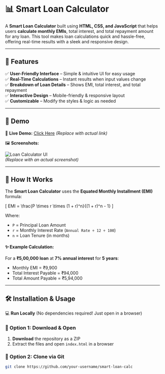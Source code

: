 # 📊 Smart Loan Calculator

A **Smart Loan Calculator** built using **HTML, CSS, and JavaScript** that helps users **calculate monthly EMIs**, total interest, and total repayment amount for any loan. This tool makes loan calculations quick and hassle-free, offering real-time results with a sleek and responsive design.

---

## 🚀 Features  

✅ **User-Friendly Interface** – Simple & intuitive UI for easy usage  
✅ **Real-Time Calculations** – Instant results when input values change  
✅ **Breakdown of Loan Details** – Shows EMI, total interest, and total repayment  
✅ **Interactive Design** – Mobile-friendly & responsive layout  
✅ **Customizable** – Modify the styles & logic as needed  

---

## 🎥 Demo  

🔗 **Live Demo:** [Click Here](https://your-live-demo-link.com) _(Replace with actual link)_  

🖼 **Screenshots:**  

![Loan Calculator UI](https://your-image-link.com)  
_(Replace with an actual screenshot)_

---

## 📜 How It Works  

The **Smart Loan Calculator** uses the **Equated Monthly Installment (EMI)** formula:  

\[
EMI = \frac{P \times r \times (1 + r)^n}{(1 + r)^n - 1}
\]

Where:  
- `P` = Principal Loan Amount  
- `r` = Monthly Interest Rate (`Annual Rate ÷ 12 ÷ 100`)  
- `n` = Loan Tenure (in months)  

#### ✨ Example Calculation:  
For a **₹5,00,000 loan** at **7% annual interest** for **5 years**:  
- Monthly EMI = ₹9,900  
- Total Interest Payable = ₹94,000  
- Total Amount Payable = ₹5,94,000  

---

## 🛠️ Installation & Usage  

💻 **Run Locally** (No dependencies required! Just open in a browser)  

### 🔹 Option 1: Download & Open  
1. **Download** the repository as a ZIP  
2. Extract the files and open `index.html` in a browser  

### 🔹 Option 2: Clone via Git  
```sh
git clone https://github.com/your-username/smart-loan-calc
